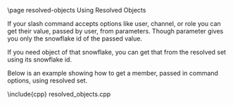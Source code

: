 \page resolved-objects Using Resolved Objects

If your slash command accepts options like user, channel, or role you can get their value, passed by user, from parameters. Though parameter gives you only the snowflake id of the passed value. 

If you need object of that snowflake, you can get that from the resolved set using its snowflake id.

Below is an example showing how to get a member, passed in command options, using resolved set.

\include{cpp} resolved_objects.cpp
